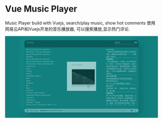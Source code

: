 # Vue Music Player
Music Player build with Vuejs, search/play music, show hot comments
使用网易云API和Vuejs开发的音乐播放器,
可以搜索播放,显示热门评论.

<img src="MusicPlayer.png" width="700">

